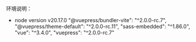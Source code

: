 环境说明：
- node version v20.17.0
    "@vuepress/bundler-vite": "^2.0.0-rc.7",
    "@vuepress/theme-default": "^2.0.0-rc.11",
    "sass-embedded": "^1.86.0",
    "vue": "^3.4.0",
    "vuepress": "^2.0.0-rc.7"
